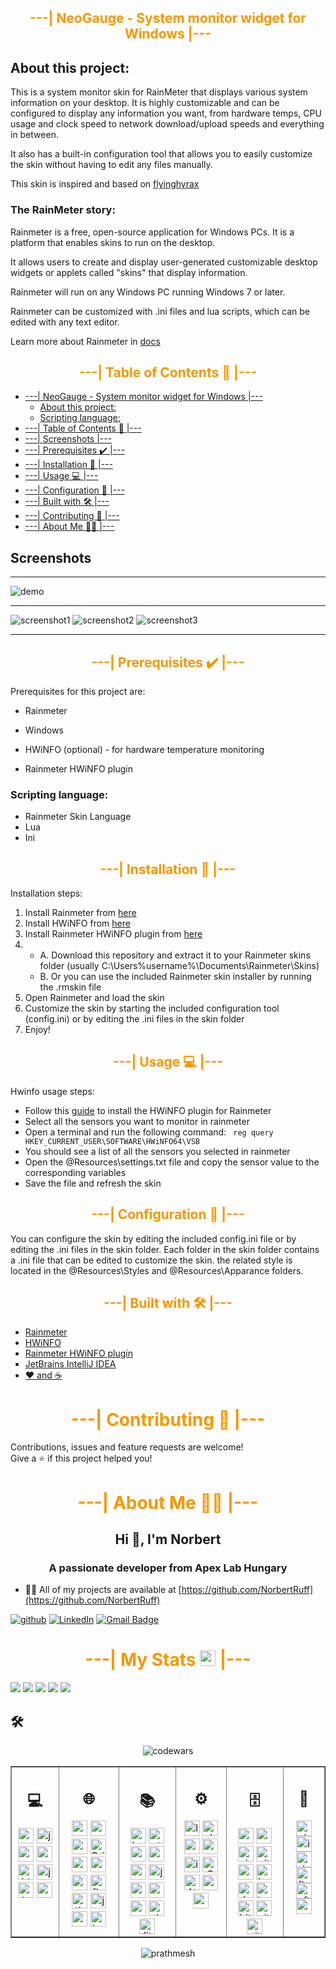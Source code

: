 ## <div style="color:#f59800" align="center">---| NeoGauge - System monitor widget for Windows |---</div>

## About this project:
 This is a system monitor skin for RainMeter that displays various system information on your desktop.
It is highly customizable and can be configured to display any information you want,
from hardware temps, CPU usage and clock speed to network download/upload speeds and everything in between.

It also has a built-in configuration tool that allows you to easily customize the skin without having to edit any files manually.

This skin is inspired and based on [flyinghyrax](https://www.deviantart.com/flyinghyrax)

### The RainMeter story:

Rainmeter is a free, open-source application for Windows PCs. It is a platform that enables skins to run on the desktop.

It allows users to create and display user-generated customizable desktop widgets
or applets called "skins" that display information.

Rainmeter will run on any Windows PC running Windows 7 or later.

Rainmeter can be customized with .ini files and lua scripts, which can be edited with any text editor.

Learn more about Rainmeter in [docs](https://docs.rainmeter.net/manual/)

## <div style="color:#f59800" align="center">---| Table of Contents :bookmark_tabs: |---</div>
<!-- TOC -->
* [---| NeoGauge - System monitor widget for Windows |---</div>](#div-stylecolorf59800-aligncenter----neogauge---system-monitor-widget-for-windows----div)
   * [About this project:](#about-this-project)
   * [Scripting language:](#scripting-language)
* [---| Table of Contents :bookmark_tabs: |---](#div-stylecolorf59800-aligncenter----table-of-contents-bookmarktabs----div)
* [---| Screenshots |---](#screenshots)
* [---| Prerequisites :heavy_check_mark: |---](#div-stylecolorf59800-aligncenter----prerequisites-heavycheckmark----div)
* [---| Installation 🚀 |---](#div-stylecolorf59800-aligncenter----installation-----div)
* [---| Usage :computer: |---](#div-stylecolorf59800-aligncenter----usage-computer----div)
* [---| Configuration :wrench: |---</div>](#div-stylecolorf59800-aligncenter----configuration-wrench----div)
* [---| Built with 🛠️ |---](#div-stylecolorf59800-aligncenter----built-with-----div)
* [---| Contributing 🤝 |---](#div-stylecolorf59800-aligncenter----contributing-----div)
* [---| About Me 👨‍💻 |---](#div-stylecolorf59800-aligncenter----about-me-----div)
<!-- TOC -->









## Screenshots


---

![demo](https://raw.githubusercontent.com/NorbertRuff/NeoGauge/master/blob/demo.gif?raw=true)


---

![screenshot1](https://raw.githubusercontent.com/NorbertRuff/NeoGauge/master/blob/screenShot1.png?raw=true)
![screenshot2](https://raw.githubusercontent.com/NorbertRuff/NeoGauge/master/blob/screenShot2.png?raw=true)
![screenshot3](https://raw.githubusercontent.com/NorbertRuff/NeoGauge/master/blob/screenshot3.png?raw=true)

---


## <div style="color:#f59800" align="center">---| Prerequisites :heavy_check_mark: |---</div>

Prerequisites for this project are:
- Rainmeter
- Windows

- HWiNFO (optional) - for hardware temperature monitoring
- Rainmeter HWiNFO plugin


### Scripting language:
- Rainmeter Skin Language
- Lua
- Ini



## <div style="color:#f59800" align="center">---| Installation 🚀 |---</div>

Installation steps:
1. Install Rainmeter from [here](https://www.rainmeter.net/)
2. Install HWiNFO from [here](https://www.hwinfo.com/download/)
3. Install Rainmeter HWiNFO plugin from [here](https://docs.rainmeter.net/tips/hwinfo/)
4. 
    - A. Download this repository and extract it to your Rainmeter skins folder (usually C:\Users\%username%\Documents\Rainmeter\Skins)
    - B. Or you can use the included Rainmeter skin installer by running the .rmskin file
5. Open Rainmeter and load the skin 
6. Customize the skin by starting the included configuration tool (config.ini) or by editing the .ini files in the skin folder
7. Enjoy!


## <div style="color:#f59800" align="center">---| Usage :computer: |---</div>

Hwinfo usage steps:
- Follow this [guide](https://docs.rainmeter.net/tips/hwinfo/) to install the HWiNFO plugin for Rainmeter
- Select all the sensors you want to monitor in rainmeter
- Open a terminal and run the following command: ` reg query HKEY_CURRENT_USER\SOFTWARE\HWiNFO64\VSB`
- You should see a list of all the sensors you selected in rainmeter
- Open the @Resources\settings.txt file and copy the sensor value to the corresponding variables
- Save the file and refresh the skin

## <div style="color:#f59800" align="center">---| Configuration :wrench: |---</div>
You can configure the skin by editing the included config.ini file or by editing the .ini files in the skin folder.
Each folder in the skin folder contains a .ini file that can be edited to customize the skin. 
the related style is located in the @Resources\Styles and @Resources\Apparance folders.

## <div style="color:#f59800" align="center">---| Built with 🛠️ |---</div>

- [Rainmeter](https://www.rainmeter.net/)
- [HWiNFO](https://www.hwinfo.com/download/)
- [Rainmeter HWiNFO plugin](https://www.hwinfo.com/forum/Thread-Rainmeter-plug-in-for-HWiNFO-3-0)
- [JetBrains IntelliJ IDEA](https://www.jetbrains.com/idea/)
- [❤️ and ☕]()



# <div style="color:#f59800" align="center">---| Contributing 🤝 |---</div>

Contributions, issues and feature requests are welcome!<br/>
Give a ⭐️ if this project helped you!

# <div style="color:#f59800" align="center">---| About Me 👨‍💻 |---</div>

<h2 align="center">Hi 👋, I'm Norbert</h2>
<h3 align="center">A passionate developer from Apex Lab Hungary</h3>

- 👨‍💻 All of my projects are available at [https://github.com/NorbertRuff](https://github.com/NorbertRuff)

[![github](https://img.shields.io/badge/github-000?style=for-the-badge&logo=github&logoColor=white)](https://github.com/NorbertRuff)
[![LinkedIn](https://img.shields.io/badge/-linkedin-blue?style=for-the-badge&logo=linkedin&logoColor=white&link=https://www.linkedin.com/in/ruff-norbert-6b167b204//)](https://www.linkedin.com/in/ruff-norbert-6b167b204/)
[![Gmail Badge](https://img.shields.io/badge/-Mail-c14438?style=for-the-badge&logo=Gmail&logoColor=white&link=mailto:ruffnorbert88@gmail.com)](mailto:ruffnorbert88@gmail.com)


# <div style="color:#f59800" align="center">---| My Stats <img src="https://media.giphy.com/media/cj87CxfRtrUifF3Ryk/giphy.gif" height="25"> |---</div>


[![](https://raw.githubusercontent.com/NorbertRuff/NorbertRuff/master/profile-summary-card-output/material_palenight/0-profile-details.svg)](https://github.com/vn7n24fzkq/github-profile-summary-cards)
[![](https://raw.githubusercontent.com/NorbertRuff/NorbertRuff/master/profile-summary-card-output/material_palenight/1-repos-per-language.svg)](https://github.com/vn7n24fzkq/github-profile-summary-cards)
[![](https://raw.githubusercontent.com/NorbertRuff/NorbertRuff/master/profile-summary-card-output/material_palenight/2-most-commit-language.svg)](https://github.com/vn7n24fzkq/github-profile-summary-cards)
[![](https://raw.githubusercontent.com/NorbertRuff/NorbertRuff/master/profile-summary-card-output/material_palenight/3-stats.svg)](https://github.com/vn7n24fzkq/github-profile-summary-cards)
[![](https://raw.githubusercontent.com/NorbertRuff/NorbertRuff/master/profile-summary-card-output/dracula/4-productive-time.svg)](https://github.com/vn7n24fzkq/github-profile-summary-cards)

</div>

## 🛠️

<div align="center">
    <img src="https://www.codewars.com/users/NorbertRuff/badges/large" alt="codewars"/>
</div>

<table style="border-collapse: collapse; width: 100%;" border="1">
    <tr>
        <td valign="top">
            <h2 align="center"> 💻 </h2>
            <div align="center">
                <img src="https://img.shields.io/badge/Python-3776AB?style=for-the-badge&logo=python&logoColor=white" height="25" alt="python">
                <img src="https://img.shields.io/badge/java-%23ED8B00.svg?style=for-the-badge&logo=openjdk&logoColor=white" height="25" alt="java">
                <img src="https://img.shields.io/badge/Go-00ADD8?style=for-the-badge&logo=go&logoColor=white" height="25" alt="go">
                <img src="https://img.shields.io/badge/css3-%231572B6.svg?style=for-the-badge&logo=css3&logoColor=white" height="25" alt="css">
                <img src="https://img.shields.io/badge/HTML5-%23E34F26.svg?style=for-the-badge&logo=html5&logoColor=white" height="25" alt="html">
                <img src="https://img.shields.io/badge/JavaScript-%23F7DF1E.svg?style=for-the-badge&logo=javascript&logoColor=black" height="25" alt="javascript">
                <img src="https://img.shields.io/badge/TypeScript-%23007ACC.svg?style=for-the-badge&logo=typescript&logoColor=white" height="25" alt="typescript">
                <img src="https://img.shields.io/badge/Markdown-000000?style=for-the-badge&logo=markdown&logoColor=white" height="25" alt="markdown">
            </div>
        </td>
        <td valign="top">
            <h2 align="center"> 🌐 </h2>
            <div align="center">
                <img src="https://img.shields.io/badge/React-20232A?style=for-the-badge&logo=react&logoColor=61DAFB" height="25" alt="react">
                <img src="https://img.shields.io/badge/node.js-6DA55F?style=for-the-badge&logo=node.js&logoColor=white" height="25" alt="nodejs">
                <img src="https://img.shields.io/badge/GraphQL-E10098?style=for-the-badge&logo=graphql&logoColor=white" height="25" alt="graphql">
                <img src="https://img.shields.io/badge/Prisma-3982CE?style=for-the-badge&logo=Prisma&logoColor=white" height="25" alt="Prisma">
                <img src="https://img.shields.io/badge/express.js-%23404d59.svg?style=for-the-badge&logo=express&logoColor=%2361DAFB" height="25" alt="express">
                <img src="https://img.shields.io/badge/svelte-%23f1413d.svg?style=for-the-badge&logo=svelte&logoColor=white" height="25" alt="svelte">
                <img src="https://img.shields.io/badge/nestjs-%23E0234E?style=for-the-badge&logo=nestjs&logoColor=white" height="25" alt="nestjs">
                <img src="https://img.shields.io/badge/flask-%23000.svg?style=for-the-badge&logo=flask&logoColor=white" height="25" alt="flask">
                <img src="https://img.shields.io/badge/Thymeleaf-%23005C0F?style=for-the-badge&logo=Thymeleaf&logoColor=white" height="25" alt="thymeleaf">
                <img src="https://img.shields.io/badge/jinja-white.svg?style=for-the-badge&logo=jinja&logoColor=black" height="25" alt="jinja">
                <img src="https://img.shields.io/badge/-ApolloGraphQL-311C87?style=for-the-badge&logo=apollo-graphql" height="25" alt="graphql">
                <img src="https://img.shields.io/badge/-Hasura-311C87?style=for-the-badge&logo=hasura" height="25" alt="hasura">
            </div>
        </td>
        <td valign="top">
            <h2 align="center"> 📚 </h2>
            <div align="center">
                <img src="https://img.shields.io/badge/Bootstrap-563D7C?style=for-the-badge&logo=bootstrap&logoColor=white" height="25" alt="bootstrap">
                <img src="https://img.shields.io/badge/styled--components-DB7093?style=for-the-badge&logo=styled-components&logoColor=white" height="25" alt="styled-components">
                <img src="https://img.shields.io/badge/MUI-%230081CB.svg?style=for-the-badge&logo=mui&logoColor=white" height="25" alt="material-ui">
                <img src="https://img.shields.io/badge/NPM-%23CB3837.svg?style=for-the-badge&logo=npm&logoColor=white" height="25" alt="npm">
                <img src="https://img.shields.io/badge/yarn-%232C8EBB.svg?style=for-the-badge&logo=yarn&logoColor=white" height="25" alt="yarn">
                <img src="https://img.shields.io/badge/-jest-%23C21325?style=for-the-badge&logo=jest&logoColor=white" height="25" alt="jest">
                <img src="https://img.shields.io/badge/ESLint-4B3263?style=for-the-badge&logo=eslint&logoColor=white" height="25" alt="eslint">
                <img src="https://img.shields.io/badge/Postman-FF6C37?style=for-the-badge&logo=postman&logoColor=white" height="25" alt="postman">
                <img src="https://img.shields.io/badge/-Swagger-%23Clojure?style=for-the-badge&logo=swagger&logoColor=white" height="25" alt="swagger">
                <img src="https://img.shields.io/badge/chakra-%234ED1C5.svg?style=for-the-badge&logo=chakraui&logoColor=white" height="25" alt="chakra">
                <img src="https://img.shields.io/badge/fitbit-00B0B9?style=for-the-badge&logo=fitbit&logoColor=white" height="25" alt="fitbit">
            </div>
        </td>
        <td valign="top">
            <h2 align="center"> ⚙ </h2>
            <div align="center">
                <img src="https://img.shields.io/badge/Linux-FCC624?style=for-the-badge&logo=linux&logoColor=black" height="25" alt="linux">
                <img src="https://img.shields.io/badge/Ubuntu-E95420?style=for-the-badge&logo=ubuntu&logoColor=white" height="25" alt="ubuntu">
                <img src="https://img.shields.io/badge/webstorm-3982CE?style=for-the-badge&logo=webstorm&logoColor=white&color=3982CE" height="25" alt="webstorm">
                <img src="https://img.shields.io/badge/pycharm-3982CE?style=for-the-badge&logo=pycharm&logoColor=black&color=3982CE&labelColor=white" height="25" alt="pycharm">
                <img src="https://img.shields.io/badge/IntelliJIDEA-3982CE.svg?style=for-the-badge&logo=intellij-idea&logoColor=white" height="25" alt="intellij">
                <img src="https://img.shields.io/badge/GoLand-3982CE?&style=for-the-badge&logo=goland&logoColor=white" height="25" alt="Goland">
                <img src="https://img.shields.io/badge/Atom-%2366595C.svg?style=for-the-badge&logo=atom&logoColor=white" height="25" alt="Atom">
                <img src="https://img.shields.io/badge/Notepad++-90E59A.svg?style=for-the-badge&logo=notepad%2b%2b&logoColor=black" height="25" alt="notepad">
                <img src="https://img.shields.io/badge/Visual%20Studio%20Code-0078d7?style=for-the-badge&logo=visual-studio-code&logoColor=white" height="25">
            </div>
        </td>
        <td valign="top">
            <h2 align="center"> 🗄️ </h2>
            <div align="center">
                <img src="https://img.shields.io/badge/redis-%23DD0031.svg?style=for-the-badge&logo=redis&logoColor=white" height="25" alt="redis">
                <img src="https://img.shields.io/badge/postgres-%23316192.svg?style=for-the-badge&logo=postgresql&logoColor=white" height="25" alt="postgresql">
                <img src="https://img.shields.io/badge/circle%20ci-%23161616.svg?style=for-the-badge&logo=circleci&logoColor=white" height="25" alt="circleci">
                <img src="https://img.shields.io/badge/github%20actions-%232671E5.svg?style=for-the-badge&logo=githubactions&logoColor=white" height="25" alt="githubactions">
                <img src="https://img.shields.io/badge/AWS-%23FF9900.svg?style=for-the-badge&logo=amazon-aws&logoColor=white" height="25" alt="aws">
                <img src="https://img.shields.io/badge/heroku-%23430098.svg?style=for-the-badge&logo=heroku&logoColor=white" height="25" alt="heroku">
                <img src="https://img.shields.io/badge/docker-%230db7ed.svg?style=for-the-badge&logo=docker&logoColor=white" height="25" alt="docker">
                <img src="https://img.shields.io/badge/terraform-%235835CC.svg?style=for-the-badge&logo=terraform&logoColor=white" height="25" alt="terraform">
                <img src="https://img.shields.io/badge/bitbucket-%230047B3.svg?style=for-the-badge&logo=bitbucket&logoColor=white" height="25" alt="bitbucket">
                <img src="https://img.shields.io/badge/git-%23F05033.svg?style=for-the-badge&logo=git&logoColor=white" height="25" alt="git">
                <img src="https://img.shields.io/badge/github-%23121011.svg?style=for-the-badge&logo=github&logoColor=white" height="25" alt="github">
            </div>
        </td>
        <td valign="top">
            <h2 align="center"> 🎨 </h2>
            <div align="center">
                <img src="https://aleen42.github.io/badges/src/photoshop.svg" height="25" alt="photoshop">
                <img src="https://aleen42.github.io/badges/src/illustrator.svg" height="25" alt="illustrator">
                <img src="https://aleen42.github.io/badges/src/dreamweaver.svg" height="25" alt="dreamweaver">
                <img src="https://aleen42.github.io/badges/src/flash.svg" height="25" alt="flash">
                <img src="https://aleen42.github.io/badges/src/after_effects.svg" height="25" alt="after effects">
                <img src="https://aleen42.github.io/badges/src/premiere.svg" height="25" alt="premiere">
            </div>
        </td>
    </tr>
</table>

<div align="center">
    <p align="center"><img src="https://komarev.com/ghpvc/?username=NorbertRuff&label=visitors&color=0e75b6&style=for-the-badge" alt="prathmesh"/></p>
</div>
